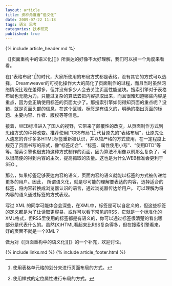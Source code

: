 ```yaml
---
layout: article
title: 换种角度看“语义化”
date: 2009-07-22 11:18
tags: 语义 思考
categories: 技术研究
published: true
---
```


{% include  article_header.md %}

《[页面重构中的语义化][]》所表达的好像不太好理解，我们可以换一个角度来看看。

在[“表格布局”][^1]的时代，大家所使用的布局方式都是表格，没有其它的方式可以选择， Dreamweaver的可视化操作大大的简化了页面制作的过程，而且当时虽然网络情况比现在差得多，但并没有多少人会去关注页面性能这块。搜索引擎对于表格布局也无能为力，只能过复杂的算法去把内容抓取出来，而且很难知道哪些内容是重点，因为会正确使用标签的页面太少了。那搜索引擎如何得知页面的重点呢？没错，就是页面头部的信息，在这个区域，标签是有语义的，明确的指出页面的标题、主要内容、作者、版权等等信息。

接着，WEB标准进入了国人的视野，它带来了颠覆性的改变，从页面制作方式到思维方式的种种改变。推荐使用[“CSS布局”][^2] 代替原先的“表格布局”，让原先让人遗忘的许许多多HTML标签重新被认识，并以较严格的方式使用，在一定程度上规范了页面书写的形式，像“标签闭合”、“标签、属性使用小写”、“使用DTD”等等。搜索引擎也很支持这种方式制作的页面，因为算法不用像以前那么复杂了，可以很简便的得到内容的主次，提高抓取的质量。这也是为什么WEB标准会更利于 SEO 。

那么，如果标签足够表达内容的语义，页面内容的语义就能以标签的方式被传递给更多的用户。因此， 所谓语义化，就是尽可能的理解要表达的内容，选择适合的标签，将内容转换成浏览器认识的语言，通过浏览器传达给用户。 可以理解为将内容的语义通过标签的方式表现。

写过 XML 的同学可能体会会深些，在XML中，标签是可以自定义的，但这些标签的定义都是为了让读取更容易，或许可以看下常见的RSS，它就是一个标准化的XML格式，但RSS里使用的标签都是有语义的，你可以通过标签很清楚的看出哪部分是代表什么的。虽然(X)HTML看起来比RSS复杂得多，但在搜索引擎看来，好的页面不就是一个XML？

做为对《[页面重构中的语义化][]》的一个补充，欢迎讨论。

[^1]:使用表格单元格的划分来进行页面布局的方式。

[^2]:使用样式的定位属性进行布局的方式。

{% include links.md %}
{% include article_footer.html %}
